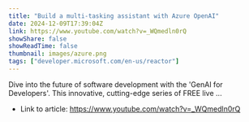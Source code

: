 ```yaml
---
title: "Build a multi-tasking assistant with Azure OpenAI"
date: 2024-12-09T17:39:04Z
link: https://www.youtube.com/watch?v=_WQmedln0rQ
showShare: false
showReadTime: false
thumbnail: images/azure.png
tags: ["developer.microsoft.com/en-us/reactor"]
---
```

Dive into the future of software development with the 'GenAI for Developers'. This innovative, cutting-edge series of FREE live ...

- Link to article: https://www.youtube.com/watch?v=_WQmedln0rQ